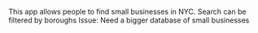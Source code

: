 This app allows people to find small businesses in NYC. 
Search can be filtered by boroughs
Issue: Need a bigger database of small businesses  
